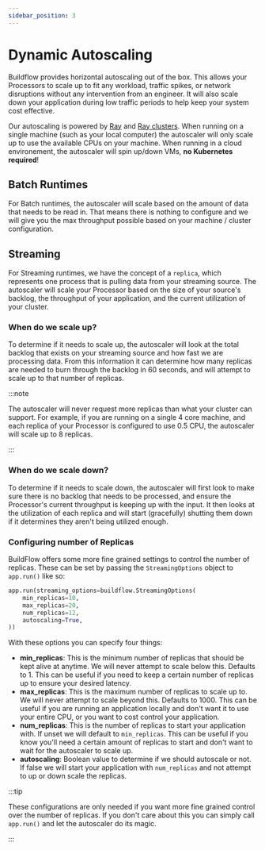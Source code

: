 ```yaml
---
sidebar_position: 3
---
```


# Dynamic Autoscaling

Buildflow provides horizontal autoscaling out of the box. This allows your Processors to scale up to fit any workload, traffic spikes, or network disruptions without any intervention from an engineer. It will also scale down your application during low traffic periods to help keep your system cost effective.

Our autoscaling is powered by [Ray](https://www.ray.io) and [Ray clusters](https://docs.ray.io/en/latest/cluster/). When running on a single machine (such as your local computer) the autoscaler will only scale up to use the available CPUs on your machine. When running in a cloud environement, the autoscaler will spin up/down VMs, **no Kubernetes required**!

## Batch Runtimes

For Batch runtimes, the autoscaler will scale based on the amount of data that needs to be read in. That means there is nothing to configure and we will give you the max throughput possible based on your machine / cluster configuration.

## Streaming

For Streaming runtimes, we have the concept of a `replica`, which represents one process that is pulling data from your streaming source. The autoscaler will scale your Processor based on the size of your source's backlog, the throughput of your application, and the current utilization of your cluster.

### When do we scale up?

To determine if it needs to scale up, the autoscaler will look at the total backlog that exists on your streaming source and how fast we are processing data. From this information it can determine how many replicas are needed to burn through the backlog in 60 seconds, and will attempt to scale up to that number of replicas.

:::note

The autoscaler will never request more replicas than what your cluster can support. For example, if you are running on a single 4 core machine, and each replica of your Processor is configured to use 0.5 CPU, the autoscaler will scale up to 8 replicas.

:::

### When do we scale down?

To determine if it needs to scale down, the autoscaler will first look to make sure there is no backlog that needs to be processed, and ensure the Processor's current throughput is keeping up with the input. It then looks at the utilization of each replica and will start (gracefully) shutting them down if it determines they aren't being utilized enough.

### Configuring number of Replicas

BuildFlow offers some more fine grained settings to control the number of replicas. These can be set by passing the `StreamingOptions` object to `app.run()` like so:

```python
app.run(streaming_options=buildflow.StreamingOptions(
    min_replicas=10,
    max_replicas=20,
    num_replicas=12,
    autoscaling=True,
))
```

With these options you can specify four things:

- **min_replicas**: This is the minimum number of replicas that should be kept alive at anytime. We will never attempt to scale below this. Defaults to 1. This can be useful if you need to keep a certain number of replicas up to ensure your desired latency.
- **max_replicas**: This is the maximum number of replicas to scale up to. We will never attempt to scale beyond this. Defaults to 1000. This can be useful if you are running an application locally and don't want it to use your entire CPU, or you want to cost control your application.
- **num_replicas**: This is the number of replicas to start your application with. If unset we will default to `min_replicas`. This can be useful if you know you'll need a certain amount of replicas to start and don't want to wait for the autoscaler to scale up.
- **autoscaling**: Boolean value to determine if we should autoscale or not. If false we will start your application with `num_replicas` and not attempt to up or down scale the replicas.

:::tip

These configurations are only needed if you want more fine grained control over the number of replicas. If you don't care about this you can simply call `app.run()` and let the autoscaler do its magic.

:::
